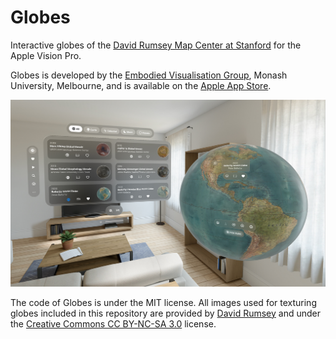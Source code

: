 # Globes
Interactive globes of the [David Rumsey Map Center at Stanford](https://library.stanford.edu/libraries/david-rumsey-map-center) for the Apple Vision Pro.

Globes is developed by the [Embodied Visualisation Group](https://www.monash.edu/it/hcc/embodied-visualisation), Monash University, Melbourne, and is available on the [Apple App Store](https://apps.apple.com/au/app/globes/id6480082996).

![Screen capture of Globes](https://github.com/berniejenny/Globes/blob/main/Screenshot.jpg?raw=true)

The code of Globes is under the MIT license. All images used for texturing globes included in this repository are provided by [David Rumsey](https://www.davidrumsey.com) and under the [Creative Commons CC BY-NC-SA 3.0](https://creativecommons.org/licenses/by-nc-sa/3.0/) license.
